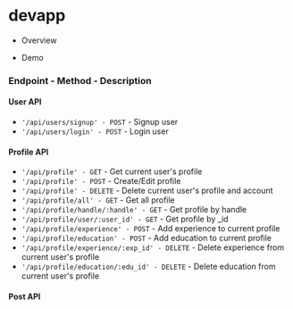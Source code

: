# devapp
* Overview

* Demo

### Endpoint - Method - Description
#### User API
* `'/api/users/signup' - POST` - Signup user
* `'/api/users/login' - POST` - Login user

#### Profile API
* `'/api/profile' - GET` - Get current user's profile
* `'/api/profile' - POST` - Create/Edit profile
* `'/api/profile' - DELETE` - Delete current user's profile and account
* `'/api/profile/all' - GET` - Get all profile
* `'/api/profile/handle/:handle' - GET` - Get profile by handle
* `'/api/profile/user/:user_id' - GET` - Get profile by _id
* `'/api/profile/experience' - POST` - Add experience to current profile
* `'/api/profile/education' - POST` - Add education to current profile
* `'/api/profile/experience/:exp_id' - DELETE` - Delete experience from current user's profile
* `'/api/profile/education/:edu_id' - DELETE` - Delete education from current user's profile

#### Post API

